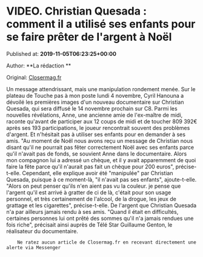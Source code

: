 
# VIDEO. Christian Quesada : comment il a utilisé ses enfants pour se faire prêter de l'argent à Noël

Published at: **2019-11-05T06:23:25+00:00**

Author: **La rédaction **

Original: [Closermag.fr](https://www.closermag.fr/people/video-christian-quesada-comment-il-a-utilise-ses-enfants-pour-se-faire-preter-de-1044712)

Un message attendrissant, mais une manipulation rondement menée. Sur le plateau de Touche pas à mon poste lundi 4 novembre, Cyril Hanouna a dévoilé les premières images d'un nouveau documentaire sur Christian Quesada, qui sera diffusé le 14 novembre prochain sur C8. Parmi les nouvelles révélations, Anne, une ancienne amie de l'ex-maître de midi, raconte qu'avant de participer aux 12 coups de midi et de toucher 809 392€ après ses 193 participations, le joueur rencontrait souvent des problèmes d'argent. Et n'hésitait pas à utiliser ses enfants pour en demander à ses amis.
"Au moment de Noël nous avons reçu un message de Christian nous disant qu'il ne pourrait pas fêter correctement Noël avec ses enfants parce qu'il n'avait pas de fonds, se souvient Anne dans le documentaire. Alors mon compagnon lui a adressé un chèque, et il y avait apparemment de quoi faire la fête parce qu'il n'aurait pas fait un chèque pour 200 euros", précise-t-elle. Cependant, elle explique avoir été "manipulée" par Christian Quesada, puisque à ce moment-là, "il n'avait pas ses enfants", ajoute-t-elle.
"Alors on peut penser qu'ils n'en aient pas vu la couleur. je pense que l'argent qu'il est arrivé à gratter de ci de là, c'était pour son usage personnel, et très certainement de l'alcool, de la drogue, les jeux de grattage et les cigarettes", précise-t-elle. De l'argent que Christian Quesada n'a par ailleurs jamais rendu à ses amis. "Quand il était en difficultés, certaines personnes lui ont prêté des sommes qu'il n'a jamais rendues une fois riche", précisait ainsi auprès de Télé Star Guillaume Genton, le réalisateur du documentaire.

        Ne ratez aucun article de Closermag.fr en recevant directement une alerte via Messenger
      
